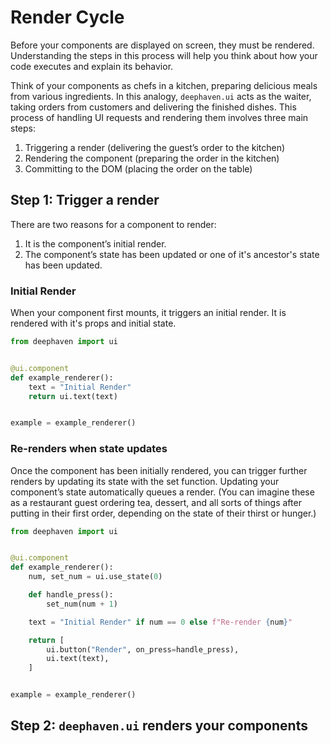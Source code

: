 # Render Cycle

Before your components are displayed on screen, they must be rendered. Understanding the steps in this process will help you think about how your code executes and explain its behavior.

Think of your components as chefs in a kitchen, preparing delicious meals from various ingredients. In this analogy, `deephaven.ui` acts as the waiter, taking orders from customers and delivering the finished dishes. This process of handling UI requests and rendering them involves three main steps:

1. Triggering a render (delivering the guest’s order to the kitchen)
2. Rendering the component (preparing the order in the kitchen)
3. Committing to the DOM (placing the order on the table)

## Step 1: Trigger a render

There are two reasons for a component to render:

1. It is the component’s initial render.
2. The component’s state has been updated or one of it's ancestor's state has been updated.

### Initial Render

When your component first mounts, it triggers an initial render. It is rendered with it's props and initial state.

```python
from deephaven import ui


@ui.component
def example_renderer():
    text = "Initial Render"
    return ui.text(text)


example = example_renderer()
```

### Re-renders when state updates

Once the component has been initially rendered, you can trigger further renders by updating its state with the set function. Updating your component’s state automatically queues a render. (You can imagine these as a restaurant guest ordering tea, dessert, and all sorts of things after putting in their first order, depending on the state of their thirst or hunger.)

```python
from deephaven import ui


@ui.component
def example_renderer():
    num, set_num = ui.use_state(0)

    def handle_press():
        set_num(num + 1)

    text = "Initial Render" if num == 0 else f"Re-render {num}"

    return [
        ui.button("Render", on_press=handle_press),
        ui.text(text),
    ]


example = example_renderer()
```

## Step 2: `deephaven.ui` renders your components
